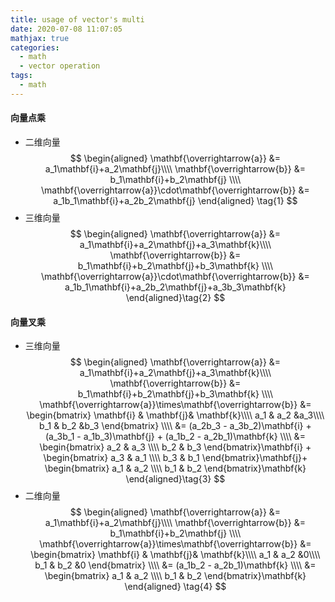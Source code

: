 ```yaml
---
title: usage of vector's multi
date: 2020-07-08 11:07:05
mathjax: true
categories:
  - math
  - vector operation
tags:
  - math
---
```


#### 向量点乘
<!-- web-front not supprt \bold{a}, but support \mathbf{a} -->
- 二维向量
  $$
  \begin{aligned}
    \mathbf{\overrightarrow{a}} &= a_1\mathbf{i}+a_2\mathbf{j}\\\\
  \mathbf{\overrightarrow{b}} &= b_1\mathbf{i}+b_2\mathbf{j} \\\\
  \mathbf{\overrightarrow{a}}\cdot\mathbf{\overrightarrow{b}} &= a_1b_1\mathbf{i}+a_2b_2\mathbf{j}
  \end{aligned} \tag{1}
  $$
- 三维向量
  $$
  \begin{aligned}
    \mathbf{\overrightarrow{a}} &= a_1\mathbf{i}+a_2\mathbf{j}+a_3\mathbf{k}\\\\
  \mathbf{\overrightarrow{b}} &= b_1\mathbf{i}+b_2\mathbf{j}+b_3\mathbf{k}  \\\\
  \mathbf{\overrightarrow{a}}\cdot\mathbf{\overrightarrow{b}} &= a_1b_1\mathbf{i}+a_2b_2\mathbf{j}+a_3b_3\mathbf{k}
  \end{aligned}\tag{2}
  $$
#### 向量叉乘
- 三维向量
  $$
  \begin{aligned}
    \mathbf{\overrightarrow{a}} &= a_1\mathbf{i}+a_2\mathbf{j}+a_3\mathbf{k}\\\\
  \mathbf{\overrightarrow{b}} &= b_1\mathbf{i}+b_2\mathbf{j}+b_3\mathbf{k}  \\\\
  \mathbf{\overrightarrow{a}}\times\mathbf{\overrightarrow{b}} &= 
     \begin{bmatrix}
     \mathbf{i} & \mathbf{j}& \mathbf{k}\\\\
     a_1      & a_2     &a_3\\\\
     b_1      & b_2     &b_3
     \end{bmatrix} \\\\ &= (a_2b_3 - a_3b_2)\mathbf{i} + (a_3b_1 - a_1b_3)\mathbf{j} + (a_1b_2 - a_2b_1)\mathbf{k} \\\\
     &=
     \begin{bmatrix}       
     a_2 & a_3  \\\\        
     b_2 & b_3            
     \end{bmatrix}\mathbf{i} +
     \begin{bmatrix}       
     a_3 & a_1  \\\\        
     b_3 & b_1            
     \end{bmatrix}\mathbf{j}+
     \begin{bmatrix}       
     a_1 & a_2  \\\\        
     b_1 & b_2            
     \end{bmatrix}\mathbf{k}
  \end{aligned}\tag{3}
  $$
- 二维向量
  $$
  \begin{aligned}
    \mathbf{\overrightarrow{a}} &= a_1\mathbf{i}+a_2\mathbf{j}\\\\
  \mathbf{\overrightarrow{b}} &= b_1\mathbf{i}+b_2\mathbf{j}  \\\\
  \mathbf{\overrightarrow{a}}\times\mathbf{\overrightarrow{b}} &= 
     \begin{bmatrix}
     \mathbf{i} & \mathbf{j}& \mathbf{k}\\\\
     a_1      & a_2     &0\\\\
     b_1      & b_2     &0
     \end{bmatrix} \\\\ &=  (a_1b_2 - a_2b_1)\mathbf{k} \\\\
     &=
     \begin{bmatrix}       
     a_1 & a_2  \\\\        
     b_1 & b_2            
     \end{bmatrix}\mathbf{k}
  \end{aligned} \tag{4}
  $$